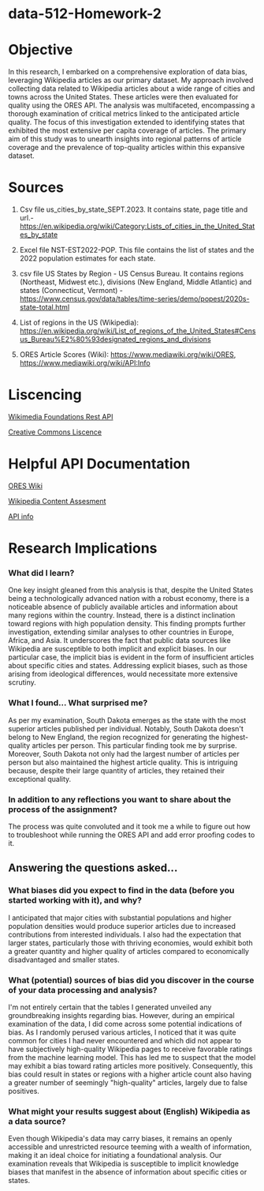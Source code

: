 # data-512-Homework-2

# Objective
In this research, I embarked on a comprehensive exploration of data bias, leveraging Wikipedia articles as our primary dataset. My approach involved collecting data related to Wikipedia articles about a wide range of cities and towns across the United States. These articles were then evaluated for quality using the ORES API. The analysis was multifaceted, encompassing a thorough examination of critical metrics linked to the anticipated article quality. The focus of this investigation extended to identifying states that exhibited the most extensive per capita coverage of articles. The primary aim of this study was to unearth insights into regional patterns of article coverage and the prevalence of top-quality articles within this expansive dataset.

# Sources

1. Csv file us_cities_by_state_SEPT.2023. It contains state, page title and url.- https://en.wikipedia.org/wiki/Category:Lists_of_cities_in_the_United_States_by_state

3. Excel file NST-EST2022-POP. This file contains the list of states and the 2022 population estimates for each state.

4. csv file US States by Region - US Census Bureau. It contains regions (Northeast, Midwest etc.), divisions (New England, Middle Atlantic) and states (Connecticut, Vermont) - https://www.census.gov/data/tables/time-series/demo/popest/2020s-state-total.html
  
5. List of regions in the US (Wikipedia): https://en.wikipedia.org/wiki/List_of_regions_of_the_United_States#Census_Bureau%E2%80%93designated_regions_and_divisions

6. ORES Article Scores (Wiki): https://www.mediawiki.org/wiki/ORES, https://www.mediawiki.org/wiki/API:Info

# Liscencing

[Wikimedia Foundations Rest API](https://www.mediawiki.org/wiki/API:REST_API#Terms_and_conditions)

[Creative Commons Liscence](https://creativecommons.org/licenses/by/4.0/)

# Helpful API Documentation

[ORES Wiki](https://www.mediawiki.org/wiki/ORES)

[Wikipedia Content Assesment](https://en.wikipedia.org/wiki/Wikipedia:Content_assessment)

[API info](https://www.mediawiki.org/wiki/API:Info)

# Research Implications

### What did I learn? 
One key insight gleaned from this analysis is that, despite the United States being a technologically advanced nation with a robust economy, there is a noticeable absence of publicly available articles and information about many regions within the country. Instead, there is a distinct inclination toward regions with high population density. This finding prompts further investigation, extending similar analyses to other countries in Europe, Africa, and Asia. It underscores the fact that public data sources like Wikipedia are susceptible to both implicit and explicit biases. In our particular case, the implicit bias is evident in the form of insufficient articles about specific cities and states. Addressing explicit biases, such as those arising from ideological differences, would necessitate more extensive scrutiny.

### What I found... What surprised me? 
As per my examination, South Dakota emerges as the state with the most superior articles published per individual. Notably, South Dakota doesn't belong to New England, the region recognized for generating the highest-quality articles per person. This particular finding took me by surprise. Moreover, South Dakota not only had the largest number of articles per person but also maintained the highest article quality. This is intriguing because, despite their large quantity of articles, they retained their exceptional quality.

### In addition to any reflections you want to share about the process of the assignment? 
The process was quite convoluted and it took me a while to figure out how to troubleshoot while running the ORES API and add error proofing codes to it.

## Answering the questions asked...

### What biases did you expect to find in the data (before you started working with it), and why?
I anticipated that major cities with substantial populations and higher population densities would produce superior articles due to increased contributions from interested individuals. I also had the expectation that larger states, particularly those with thriving economies, would exhibit both a greater quantity and higher quality of articles compared to economically disadvantaged and smaller states.

### What (potential) sources of bias did you discover in the course of your data processing and analysis?
I'm not entirely certain that the tables I generated unveiled any groundbreaking insights regarding bias. However, during an empirical examination of the data, I did come across some potential indications of bias. As I randomly perused various articles, I noticed that it was quite common for cities I had never encountered and which did not appear to have subjectively high-quality Wikipedia pages to receive favorable ratings from the machine learning model. This has led me to suspect that the model may exhibit a bias toward rating articles more positively. Consequently, this bias could result in states or regions with a higher article count also having a greater number of seemingly "high-quality" articles, largely due to false positives.

### What might your results suggest about (English) Wikipedia as a data source?
Even though Wikipedia's data may carry biases, it remains an openly accessible and unrestricted resource teeming with a wealth of information, making it an ideal choice for initiating a foundational analysis. Our examination reveals that Wikipedia is susceptible to implicit knowledge biases that manifest in the absence of information about specific cities or states.

